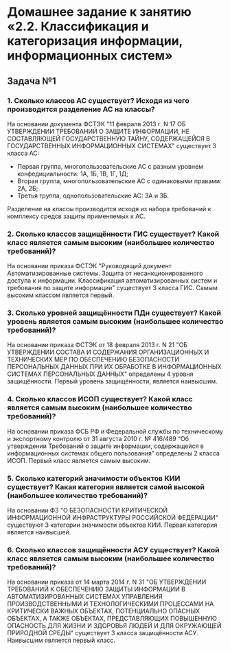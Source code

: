 # Домашнее задание к занятию «2.2. Классификация и категоризация информации, информационных систем»

  ## Задача №1

### 1. Сколько классов АС существует? Исходя из чего производится разделение АС на классы?

На основании документа ФСТЭК "11 февраля 2013 г. N 17 ОБ УТВЕРЖДЕНИИ ТРЕБОВАНИЙ О ЗАЩИТЕ ИНФОРМАЦИИ, НЕ СОСТАВЛЯЮЩЕЙ ГОСУДАРСТВЕННУЮ ТАЙНУ, СОДЕРЖАЩЕЙСЯ В ГОСУДАРСТВЕННЫХ ИНФОРМАЦИОННЫХ СИСТЕМАХ" существует 3 класса АС:
- Первая группа, многопользовательские АС с разным уровнем конфедициальности: 1А, 1Б, 1В, 1Г, 1Д;
- Вторая группа, многопользовательские АС с одинаковыми правами: 2А, 2Б;
- Третья группа, однопользовательские АС: 3А и 3Б.

Разделение на классы производится исходя из набора требований к комплексу средсв защиты применяемых к АС.

### 2. Сколько классов защищённости ГИС существует? Какой класс является самым высоким (наибольшее количество требований)?

На основании приказа ФСТЭК "Руководящий документ Автоматизированные системы. Защита от несанкционированного доступа к информации. Классификация автоматизированных систем и требования по защите информации" существует 3 класса ГИС. Самым высоким классом является первый.

### 3. Сколько уровней защищённости ПДн существует? Какой уровень является самым высоким (наибольшее количество требований)?

На основании приказа ФСТЭК от 18 февраля 2013 г. N 21 "ОБ УТВЕРЖДЕНИИ СОСТАВА И СОДЕРЖАНИЯ ОРГАНИЗАЦИОННЫХ И ТЕХНИЧЕСКИХ МЕР ПО ОБЕСПЕЧЕНИЮ БЕЗОПАСНОСТИ ПЕРСОНАЛЬНЫХ ДАННЫХ ПРИ ИХ ОБРАБОТКЕ В ИНФОРМАЦИОННЫХ СИСТЕМАХ ПЕРСОНАЛЬНЫХ ДАННЫХ" определены 4 уровня защищённости. Первый уровень защищённости, является наивысшим.

### 4. Сколько классов ИСОП существует? Какой класс является самым высоким (наибольшее количество требований)?

На основании приказа ФСБ РФ и Федеральной службы по техническому и экспортному контролю от 31 августа 2010 г. № 416/489 “Об утверждении Требований о защите информации, содержащейся в информационных системах общего пользования” определены 2 класса ИСОП. Первый класс является самым высоким.

### 5. Сколько категорий значимости объектов КИИ существует? Какая категория является самой высокой (наибольшее количество требований)?

На основании ФЗ "О БЕЗОПАСНОСТИ КРИТИЧЕСКОЙ ИНФОРМАЦИОННОЙ ИНФРАСТРУКТУРЫ РОССИЙСКОЙ ФЕДЕРАЦИИ" существуют 3 категории значимости объектов КИИ. Первая категория является наивысшей.

### 6. Сколько классов защищённости АСУ существует? Какой класс является самым высоким (наибольшее количество требований)?

На основании приказа от 14 марта 2014 г. N 31 "ОБ УТВЕРЖДЕНИИ ТРЕБОВАНИЙ К ОБЕСПЕЧЕНИЮ ЗАЩИТЫ ИНФОРМАЦИИ В АВТОМАТИЗИРОВАННЫХ СИСТЕМАХ УПРАВЛЕНИЯ ПРОИЗВОДСТВЕННЫМИ И ТЕХНОЛОГИЧЕСКИМИ ПРОЦЕССАМИ НА КРИТИЧЕСКИ ВАЖНЫХ ОБЪЕКТАХ, ПОТЕНЦИАЛЬНО ОПАСНЫХ ОБЪЕКТАХ, А ТАКЖЕ ОБЪЕКТАХ, ПРЕДСТАВЛЯЮЩИХ ПОВЫШЕННУЮ ОПАСНОСТЬ ДЛЯ ЖИЗНИ И ЗДОРОВЬЯ   ЛЮДЕЙ И ДЛЯ ОКРУЖАЮЩЕЙ ПРИРОДНОЙ СРЕДЫ" существует 3 класса защищённости АСУ. Наивысшим является первый класс.


 




